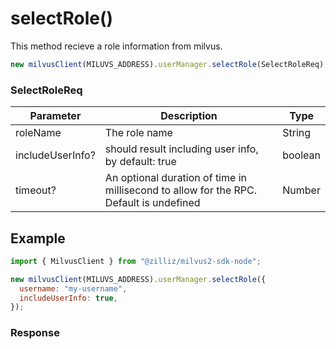 # selectRole()

This method recieve a role information from milvus.

```javascript
new milvusClient(MILUVS_ADDRESS).userManager.selectRole(SelectRoleReq);
```

### SelectRoleReq

| Parameter        | Description                                                                            | Type    |
| ---------------- | -------------------------------------------------------------------------------------- | ------- |
| roleName         | The role name                                                                          | String  |
| includeUserInfo? | should result including user info, by default: true                                    | boolean |
| timeout?         | An optional duration of time in millisecond to allow for the RPC. Default is undefined | Number  |

## Example

```javascript
import { MilvusClient } from "@zilliz/milvus2-sdk-node";

new milvusClient(MILUVS_ADDRESS).userManager.selectRole({
  username: "my-username",
  includeUserInfo: true,
});
```

### Response

